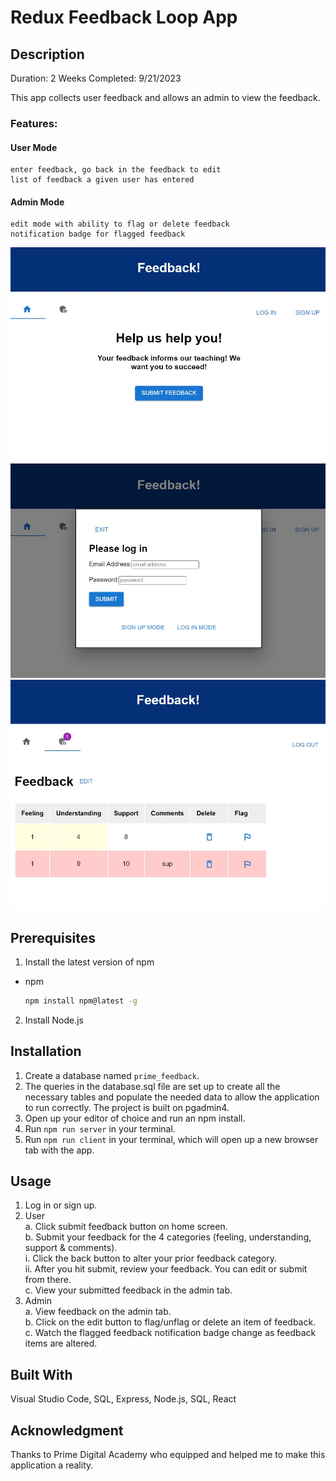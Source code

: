 # Redux Feedback Loop App

## Description
Duration: 2 Weeks
Completed: 9/21/2023

This app collects user feedback and allows an admin to view the feedback. <br/>

### Features: <br/>

#### User Mode <br/>
    enter feedback, go back in the feedback to edit
    list of feedback a given user has entered

#### Admin Mode <br/>
    edit mode with ability to flag or delete feedback
    notification badge for flagged feedback

![Home](/Images/homescreen.png)
![Login](/Images/login.png)
![Admin Screen](/Images/admin.png)


## Prerequisites
1. Install the latest version of npm
* npm
  ```sh
  npm install npm@latest -g
  ```
2. Install Node.js

## Installation

1. Create a database named `prime_feedback`. <br/>
2. The queries in the database.sql file are set up to create all the necessary tables and populate the needed data to allow the application to run correctly. The project is built on pgadmin4. <br/>
3. Open up your editor of choice and run an npm install. <br/>
4. Run `npm run server` in your terminal. <br/>
5. Run `npm run client` in your terminal, which will open up a new browser tab with the app. <br/>

## Usage

1. Log in or sign up. <br/>
2. User <br/>
    a. Click submit feedback button on home screen.<br/>
    b. Submit your feedback for the 4 categories (feeling, understanding, support & comments).<br/>
        i. Click the back button to alter your prior feedback category.<br/>
        ii. After you hit submit, review your feedback. You can edit or submit from there. <br/>
    c. View your submitted feedback in the admin tab. <br/>
3. Admin <br/>
    a. View feedback on the admin tab. <br/>
    b. Click on the edit button to flag/unflag or delete an item of feedback. <br/>
    c. Watch the flagged feedback notification badge change as feedback items are altered. <br/>

## Built With
Visual Studio Code, SQL, Express, Node.js, SQL, React

## Acknowledgment
Thanks to Prime Digital Academy who equipped and helped me to make this application a reality.

